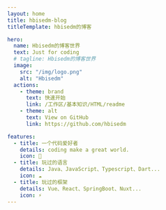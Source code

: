 ```yaml
---
layout: home
title: hbisedm-blog
titleTemplate: hbisedm的博客

hero:
  name: Hbisedm的博客世界
  text: Just for coding
  # tagline: Hbisedm的博客世界
  image:
    src: "/img/logo.png"
    alt: "Hbisedm"
  actions:
    - theme: brand
      text: 快速开始
      link: /工作区/基本知识/HTML/readme
    - theme: alt
      text: View on GitHub
      link: https://github.com/hbisedm

features:
  - title: 一个代码爱好者
    details: coding make a great world.
    icon: 🚀
  - title: 玩过的语言
    details: Java、JavaScript、Typescript、Dart...
    icon: ☁️
  - title: 玩过的框架
    details: Vue、React、SpringBoot、Nuxt...
    icon: ⚡
---
```

